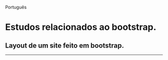 Português
# Estudos relacionados ao bootstrap.
## Layout de um site feito em bootstrap.
 ------------------------------------------------------------------------------- ------------------------------------------------------------------------------- ------------------------------------------------------------------------------- ------------------------------------------------------------------------------- ------------------------------------------------------------------------------- ------------------------------------------------------------------------------- ------------------------------------------------------------------------------- ------------------------------------------------------------------------------- ------------------------------------------------------------------------------- ------------------------------------------------------------------------------- ------------------------------------------------------------------------------- ------------------------------------------------------------------------------- ------------------------------------------------------------------------------- ------------------------------------------------------------------------------- ------------------------------------------------------------------------------- ------------------------------------------------------------------------------- ------------------------------------------------------------------------------- ------------------------------------------------------------------------------- ------------------------------------------------------------------------------- ------------------------------------------------------------------------------- ------------------------------------------------------------------------------- ------------------------------------------------------------------------------- ------------------------------------------------------------------------------- ------------------------------------------------------------------------------- ------------------------------------------------------------------------------- ------------------------------------------------------------------------------- ------------------------------------------------------------------------------- ------------------------------------------------------------------------------- ------------------------------------------------------------------------------- ------------------------------------------------------------------------------- ------------------------------------------------------------------------------- ------------------------------------------------------------------------------- ------------------------------------------------------------------------------- ------------------------------------------------------------------------------- ------------------------------------------------------------------------------- ------------------------------------------------------------------------------- ------------------------------------------------------------------------------- ------------------------------------------------------------------------------- ------------------------------------------------------------------------------- ------------------------------------------------------------------------------- ------------------------------------------------------------------------------- ------------------------------------------------------------------------------- ------------------------------------------------------------------------------- ------------------------------------------------------------------------------- ------------------------------------------------------------------------------- ------------------------------------------------------------------------------- ------------------------------------------------------------------------------- ------------------------------------------------------------------------------- ------------------------------------------------------------------------------- ------------------------------------------------------------------------------- ------------------------------------------------------------------------------- ------------------------------------------------------------------------------- ------------------------------------------------------------------------------- ------------------------------------------------------------------------------- ------------------------------------------------------------------------------- ------------------------------------------------------------------------------- ------------------------------------------------------------------------------- ------------------------------------------------------------------------------- ------------------------------------------------------------------------------- ------------------------------------------------------------------------------- ------------------------------------------------------------------------------- ------------------------------------------------------------------------------- ------------------------------------------------------------------------------- ------------------------------------------------------------------------------- ------------------------------------------------------------------------------- ------------------------------------------------------------------------------- ------------------------------------------------------------------------------- ------------------------------------------------------------------------------- ------------------------------------------------------------------------------- ------------------------------------------------------------------------------- ------------------------------------------------------------------------------- ------------------------------------------------------------------------------- ------------------------------------------------------------------------------- ------------------------------------------------------------------------------- ------------------------------------------------------------------------------- ------------------------------------------------------------------------------- ------------------------------------------------------------------------------- ------------------------------------------------------------------------------- ------------------------------------------------------------------------------- ------------------------------------------------------------------------------- ------------------------------------------------------------------------------- ------------------------------------------------------------------------------- ------------------------------------------------------------------------------- ------------------------------------------------------------------------------- ------------------------------------------------------------------------------- ------------------------------------------------------------------------------- ------------------------------------------------------------------------------- ------------------------------------------------------------------------------- ------------------------------------------------------------------------------- ------------------------------------------------------------------------------- ------------------------------------------------------------------------------- ------------------------------------------------------------------------------- -------------------------------------------------------------------------------
